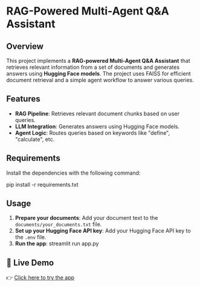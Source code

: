 # RAG-Powered Multi-Agent Q&A Assistant


## Overview
This project implements a **RAG-powered Multi-Agent Q&A Assistant** that retrieves relevant information from a set of documents and generates answers using **Hugging Face models**. The project uses FAISS for efficient document retrieval and a simple agent workflow to answer various queries.

## Features
- **RAG Pipeline**: Retrieves relevant document chunks based on user queries.
- **LLM Integration**: Generates answers using Hugging Face models.
- **Agent Logic**: Routes queries based on keywords like "define", "calculate", etc.


## Requirements
Install the dependencies with the following command:

pip install -r requirements.txt

## Usage
1. **Prepare your documents**: Add your document text to the `documents/your_documents.txt` file.
2. **Set up your Hugging Face API key**: Add your Hugging Face API key to the `.env` file.
3. **Run the app**:
streamlit run app.py

## 🚀 Live Demo
👉 [Click here to try the app](https://mzj2ckdiderc9svllewvfj.streamlit.app/)